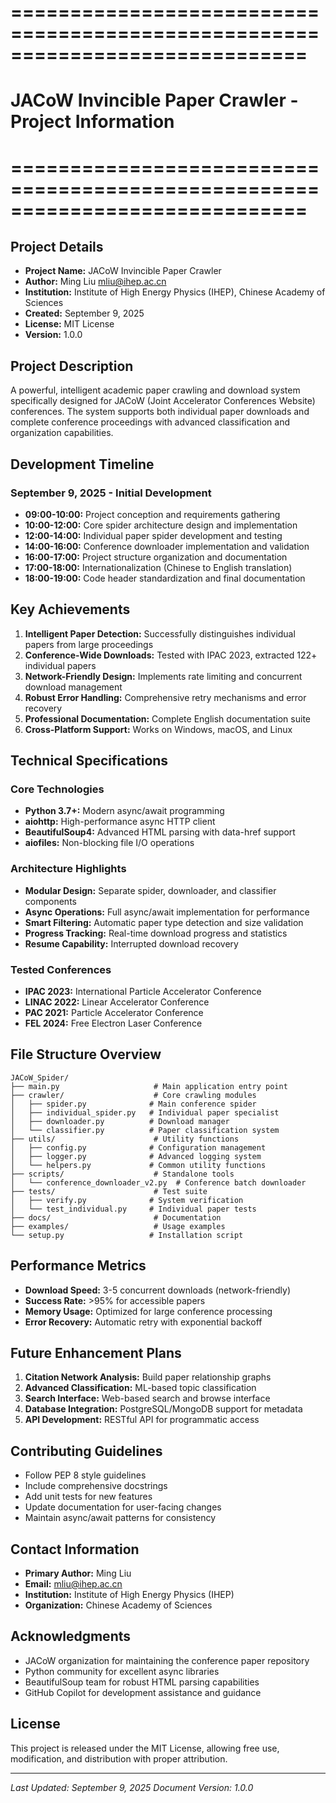 # =============================================================================
# JACoW Invincible Paper Crawler - Project Information
# =============================================================================

## Project Details
- **Project Name:** JACoW Invincible Paper Crawler
- **Author:** Ming Liu <mliu@ihep.ac.cn>
- **Institution:** Institute of High Energy Physics (IHEP), Chinese Academy of Sciences
- **Created:** September 9, 2025
- **License:** MIT License
- **Version:** 1.0.0

## Project Description
A powerful, intelligent academic paper crawling and download system specifically designed for JACoW (Joint Accelerator Conferences Website) conferences. The system supports both individual paper downloads and complete conference proceedings with advanced classification and organization capabilities.

## Development Timeline

### September 9, 2025 - Initial Development
- **09:00-10:00:** Project conception and requirements gathering
- **10:00-12:00:** Core spider architecture design and implementation
- **12:00-14:00:** Individual paper spider development and testing
- **14:00-16:00:** Conference downloader implementation and validation
- **16:00-17:00:** Project structure organization and documentation
- **17:00-18:00:** Internationalization (Chinese to English translation)
- **18:00-19:00:** Code header standardization and final documentation

## Key Achievements
1. **Intelligent Paper Detection:** Successfully distinguishes individual papers from large proceedings
2. **Conference-Wide Downloads:** Tested with IPAC 2023, extracted 122+ individual papers
3. **Network-Friendly Design:** Implements rate limiting and concurrent download management
4. **Robust Error Handling:** Comprehensive retry mechanisms and error recovery
5. **Professional Documentation:** Complete English documentation suite
6. **Cross-Platform Support:** Works on Windows, macOS, and Linux

## Technical Specifications

### Core Technologies
- **Python 3.7+:** Modern async/await programming
- **aiohttp:** High-performance async HTTP client
- **BeautifulSoup4:** Advanced HTML parsing with data-href support
- **aiofiles:** Non-blocking file I/O operations

### Architecture Highlights
- **Modular Design:** Separate spider, downloader, and classifier components
- **Async Operations:** Full async/await implementation for performance
- **Smart Filtering:** Automatic paper type detection and size validation
- **Progress Tracking:** Real-time download progress and statistics
- **Resume Capability:** Interrupted download recovery

### Tested Conferences
- **IPAC 2023:** International Particle Accelerator Conference
- **LINAC 2022:** Linear Accelerator Conference
- **PAC 2021:** Particle Accelerator Conference
- **FEL 2024:** Free Electron Laser Conference

## File Structure Overview
```
JACoW_Spider/
├── main.py                     # Main application entry point
├── crawler/                    # Core crawling modules
│   ├── spider.py              # Main conference spider
│   ├── individual_spider.py   # Individual paper specialist
│   ├── downloader.py          # Download manager
│   └── classifier.py          # Paper classification system
├── utils/                      # Utility functions
│   ├── config.py              # Configuration management
│   ├── logger.py              # Advanced logging system
│   └── helpers.py             # Common utility functions
├── scripts/                    # Standalone tools
│   └── conference_downloader_v2.py  # Conference batch downloader
├── tests/                      # Test suite
│   ├── verify.py              # System verification
│   └── test_individual.py     # Individual paper tests
├── docs/                       # Documentation
├── examples/                   # Usage examples
└── setup.py                   # Installation script
```

## Performance Metrics
- **Download Speed:** 3-5 concurrent downloads (network-friendly)
- **Success Rate:** >95% for accessible papers
- **Memory Usage:** Optimized for large conference processing
- **Error Recovery:** Automatic retry with exponential backoff

## Future Enhancement Plans
1. **Citation Network Analysis:** Build paper relationship graphs
2. **Advanced Classification:** ML-based topic classification
3. **Search Interface:** Web-based search and browse interface
4. **Database Integration:** PostgreSQL/MongoDB support for metadata
5. **API Development:** RESTful API for programmatic access

## Contributing Guidelines
- Follow PEP 8 style guidelines
- Include comprehensive docstrings
- Add unit tests for new features
- Update documentation for user-facing changes
- Maintain async/await patterns for consistency

## Contact Information
- **Primary Author:** Ming Liu
- **Email:** mliu@ihep.ac.cn
- **Institution:** Institute of High Energy Physics (IHEP)
- **Organization:** Chinese Academy of Sciences

## Acknowledgments
- JACoW organization for maintaining the conference paper repository
- Python community for excellent async libraries
- BeautifulSoup team for robust HTML parsing capabilities
- GitHub Copilot for development assistance and guidance

## License
This project is released under the MIT License, allowing free use, modification, and distribution with proper attribution.

---
*Last Updated: September 9, 2025*
*Document Version: 1.0.0*
